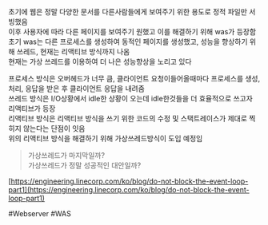 초기에 웹은 정말 다양한 문서를 다른사람들에게 보여주기 위한 용도로 정적 파일만 서빙했음  
이후 사용자에 따라 다른 페이지를 보여주기 원했고 이를 해결하기 위해 was가 등장함  
초기 was는 다른 프로세스를 생성하여 동적인 페이지를 생성했고, 성능을 향상하기 위해 쓰레드, 현재는 리액티브 방식까지 나옴  
현재는 가상 쓰레드를 이용하여 더 나은 성능향상을 노리고 있다

프로세스 방식은 오버헤드가 너무 큼, 클라이언트 요청이들어올때마다 프로세스를 생성, 처리, 응답을 받은 후 클라이언트 응답을 내려줌  
쓰레드 방식은 I/O상황에서 idle한 상황이 오는데 idle한것들을 더 효율적으로 쓰고자 리액티브가 등장  
리액티브 방식은 리액티브 방식을 쓰기 위한 코드의 수정 및 스택트레이스가 제대로 찍히지 않는다는 단점이 잇음  
위의 리액티브 방식을 해결하기 위해 가상쓰레드방식이 도입 예정임


> 가상쓰레드가 마지막일까?  
> 가상쓰레드가 정말 성공적인 대안일까?

[https://engineering.linecorp.com/ko/blog/do-not-block-the-event-loop-part1](https://engineering.linecorp.com/ko/blog/do-not-block-the-event-loop-part1)

#Webserver
#WAS